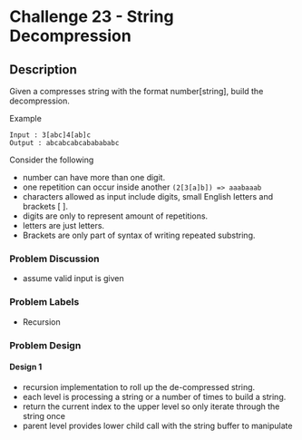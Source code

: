 # Challenge 23 - String Decompression
## Description
>
Given a compresses string with the format number[string], build the decompression.
>
Example
```
Input : 3[abc]4[ab]c
Output : abcabcabcababababc
```
>
Consider the following
- number can have more than one digit.
- one repetition can occur inside another `(2[3[a]b]) => aaabaaab`
- characters allowed as input include digits, small English letters and brackets [ ].
- digits are only to represent amount of repetitions.
- letters are just letters.
- Brackets are only part of syntax of writing repeated substring.

### Problem Discussion
- assume valid input is given

### Problem Labels
- Recursion

### Problem Design
#### Design 1
- recursion implementation to roll up the de-compressed string.
- each level is processing a string or a number of times to build a string.
- return the current index to the upper level so only iterate through the string once
- parent level provides lower child call with the string buffer to manipulate